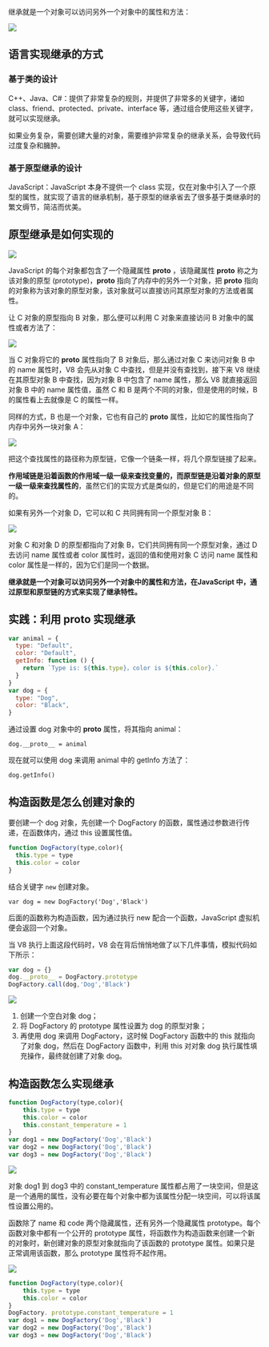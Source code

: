 继承就是一个对象可以访问另外一个对象中的属性和方法：

![](/images/1675763174904-54fcc9c6-54e6-465a-9701-585d746ffe30.png)

## 语言实现继承的方式
### 基于类的设计
C++、Java、C#：提供了非常复杂的规则，并提供了非常多的关键字，诸如 class、friend、protected、private、interface 等，通过组合使用这些关键字，就可以实现继承。



如果业务复杂，需要创建大量的对象，需要维护非常复杂的继承关系，会导致代码过度复杂和臃肿。

### 基于原型继承的设计
JavaScript：JavaScript 本身不提供一个 class 实现，仅在对象中引入了一个原型的属性，就实现了语言的继承机制，基于原型的继承省去了很多基于类继承时的繁文缛节，简洁而优美。

## 原型继承是如何实现的
![](/images/1675822663185-12300ef6-a56f-41a4-9c6a-6559587b7063.png)

JavaScript 的每个对象都包含了一个隐藏属性 __proto__ ，该隐藏属性 __proto__ 称之为该对象的原型 (prototype)，__proto__ 指向了内存中的另外一个对象，把 __proto__ 指向的对象称为该对象的原型对象，该对象就可以直接访问其原型对象的方法或者属性。



让 C 对象的原型指向 B 对象，那么便可以利用 C 对象来直接访问 B 对象中的属性或者方法了：

![](/images/1675822805372-5ba0f73f-991e-4cc0-afd2-66d1c61212eb.png)

当 C 对象将它的 __proto__ 属性指向了 B 对象后，那么通过对象 C 来访问对象 B 中的 name 属性时，V8 会先从对象 C 中查找，但是并没有查找到，接下来 V8 继续在其原型对象 B 中查找，因为对象 B 中包含了 name 属性，那么 V8 就直接返回对象 B 中的 name 属性值，虽然 C 和 B 是两个不同的对象，但是使用的时候，B 的属性看上去就像是 C 的属性一样。



同样的方式，B 也是一个对象，它也有自己的 __proto__ 属性，比如它的属性指向了内存中另外一块对象 A：

![](/images/1675822852853-dedac00d-6a29-4ccf-9680-84d98b8a5a05.png)

把这个查找属性的路径称为原型链，它像一个链条一样，将几个原型链接了起来。



**作用域链是沿着函数的作用域一级一级来查找变量的，而原型链是沿着对象的原型一级一级来查找属性的**，虽然它们的实现方式是类似的，但是它们的用途是不同的。



如果有另外一个对象 D，它可以和 C 共同拥有同一个原型对象 B：

![](/images/1675823010758-be35e16e-1f07-413d-ac5d-eec48b41714b.png)

对象 C 和对象 D 的原型都指向了对象 B，它们共同拥有同一个原型对象，通过 D 去访问 name 属性或者 color 属性时，返回的值和使用对象 C 访问 name 属性和 color 属性是一样的，因为它们是同一个数据。



**继承就是一个对象可以访问另外一个对象中的属性和方法，在JavaScript 中，通过原型和原型链的方式来实现了继承特性。**

## 实践：利用 __proto__ 实现继承
```javascript
var animal = {
  type: "Default",
  color: "Default",
  getInfo: function () {
    return `Type is: ${this.type}，color is ${this.color}.`
  }
}
var dog = {
  type: "Dog",
  color: "Black",
}
```

通过设置 dog 对象中的 __proto__ 属性，将其指向 animal：

`dog.__proto__ = animal`

现在就可以使用 dog 来调用 animal 中的 getInfo 方法了：

`dog.getInfo()`

## 构造函数是怎么创建对象的
要创建一个 dog 对象，先创建一个 DogFactory 的函数，属性通过参数进行传递，在函数体内，通过 this 设置属性值。

```javascript
function DogFactory(type,color){
  this.type = type
  this.color = color
}
```

结合关键字 `new` 创建对象。

`var dog = new DogFactory('Dog','Black')`

后面的函数称为构造函数，因为通过执行 new 配合一个函数，JavaScript 虚拟机便会返回一个对象。



当 V8 执行上面这段代码时，V8 会在背后悄悄地做了以下几件事情，模拟代码如下所示：

```javascript
var dog = {}  
dog.__proto__ = DogFactory.prototype
DogFactory.call(dog,'Dog','Black')
```

![](/images/1675823991478-2df73cb4-7cf7-4526-83b5-fb95c7c83e46.png)

1. 创建一个空白对象 dog；
2. 将 DogFactory 的 prototype 属性设置为 dog 的原型对象；
3. 再使用 dog 来调用 DogFactory，这时候 DogFactory 函数中的 this 就指向了对象 dog，然后在 DogFactory 函数中，利用 this 对对象 dog 执行属性填充操作，最终就创建了对象 dog。

## 构造函数怎么实现继承
```javascript
function DogFactory(type,color){
    this.type = type
    this.color = color
    this.constant_temperature = 1
}
var dog1 = new DogFactory('Dog','Black')
var dog2 = new DogFactory('Dog','Black')
var dog3 = new DogFactory('Dog','Black')
```

![](/images/1675824183239-2bbfc058-e31f-4be2-8403-bdcaf2f2d9cf.png)

对象 dog1 到 dog3 中的 constant_temperature 属性都占用了一块空间，但是这是一个通用的属性，没有必要在每个对象中都为该属性分配一块空间，可以将该属性设置公用的。



函数除了 name 和 code 两个隐藏属性，还有另外一个隐藏属性 prototype。每个函数对象中都有一个公开的 prototype 属性，将函数作为构造函数来创建一个新的对象时，新创建对象的原型对象就指向了该函数的 prototype 属性。如果只是正常调用该函数，那么 prototype 属性将不起作用。

![](/images/1675824407578-a1680eac-9beb-4dfb-b6ba-c928cc26f462.png)

```javascript
function DogFactory(type,color){
    this.type = type
    this.color = color
}
DogFactory. prototype.constant_temperature = 1
var dog1 = new DogFactory('Dog','Black')
var dog2 = new DogFactory('Dog','Black')
var dog3 = new DogFactory('Dog','Black')
```



